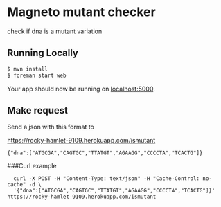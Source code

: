 # Magneto mutant checker
check if dna is a mutant variation

## Running Locally

```sh
$ mvn install
$ foreman start web
```

Your app should now be running on [localhost:5000](http://localhost:5000/).

## Make request
Send a json with this format  to

https://rocky-hamlet-9109.herokuapp.com/ismutant

```
{"dna":["ATGCGA","CAGTGC","TTATGT","AGAAGG","CCCCTA","TCACTG"]}
```

###Curl example
```
  curl -X POST -H "Content-Type: text/json" -H "Cache-Control: no-cache" -d \
  '{"dna":["ATGCGA","CAGTGC","TTATGT","AGAAGG","CCCCTA","TCACTG"]}' https://rocky-hamlet-9109.herokuapp.com/ismutant
```
